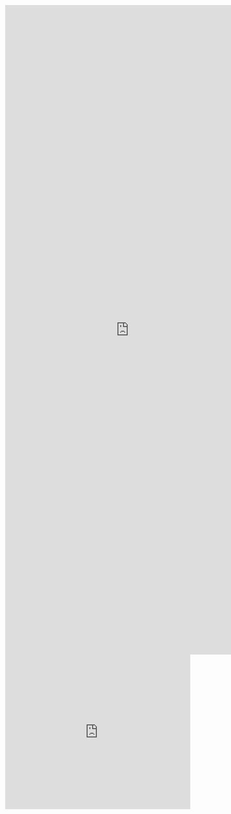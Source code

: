 <embed src="https://github.com/erkank83/Bilgisayar-Bilimi-Kur-1/raw/master/javamegeptamami.pdf" width="800px" height="2100px" />
<iframe src="https://github.com/erkank83/Bilgisayar-Bilimi-Kur-1/raw/master/javamegeptamami.pdf&embedded=true" style="width:600px; height:500px;" frameborder="0"></iframe>
